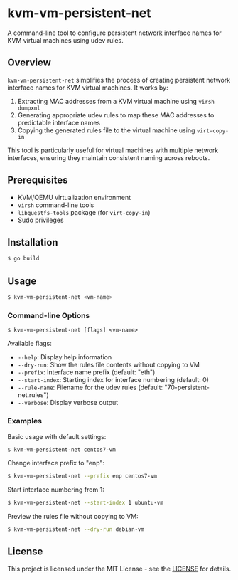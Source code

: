 # kvm-vm-persistent-net

A command-line tool to configure persistent network interface names for KVM virtual machines using udev rules.

## Overview

`kvm-vm-persistent-net` simplifies the process of creating persistent network interface names for KVM virtual machines. It works by:

1. Extracting MAC addresses from a KVM virtual machine using `virsh dumpxml`
2. Generating appropriate udev rules to map these MAC addresses to predictable interface names
3. Copying the generated rules file to the virtual machine using `virt-copy-in`

This tool is particularly useful for virtual machines with multiple network interfaces, ensuring they maintain consistent naming across reboots.

## Prerequisites

- KVM/QEMU virtualization environment
- `virsh` command-line tools
- `libguestfs-tools` package (for `virt-copy-in`)
- Sudo privileges

## Installation

```bash
$ go build
```

## Usage

```bash
$ kvm-vm-persistent-net <vm-name>
```

### Command-line Options

```
$ kvm-vm-persistent-net [flags] <vm-name>
```

Available flags:
- `--help`: Display help information
- `--dry-run`: Show the rules file contents without copying to VM
- `--prefix`: Interface name prefix (default: "eth")
- `--start-index`: Starting index for interface numbering (default: 0)
- `--rule-name`: Filename for the udev rules (default: "70-persistent-net.rules")
- `--verbose`: Display verbose output

### Examples

Basic usage with default settings:

```bash
$ kvm-vm-persistent-net centos7-vm
```

Change interface prefix to "enp":

```bash
$ kvm-vm-persistent-net --prefix enp centos7-vm
```

Start interface numbering from 1:

```bash
$ kvm-vm-persistent-net --start-index 1 ubuntu-vm
```

Preview the rules file without copying to VM:

```bash
$ kvm-vm-persistent-net --dry-run debian-vm
```

## License

This project is licensed under the MIT License - see the [LICENSE](https://opensource.org/license/mit) for details.
